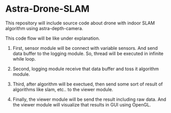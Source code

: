 # Astra-Drone-SLAM

This repository will include source code about drone with indoor SLAM algorithm using astra-depth-camera.

This code flow will be like under explanation.

1. First, sensor module will be connect with variable sensors. And send data buffer to the logging module. So, thread will be executed in infinite while loop.

2. Second, logging module receive that data buffer and toss it algorithm module.

3. Third, after algorithm will be exectued, then send some sort of result of algorithms like slam, etc.. to the viewer module.

4. Finally, the viewer module will be send the result including raw data. And the viewer module will visualize that results in GUI using OpenGL.